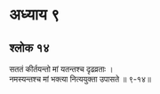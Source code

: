 # अध्याय ९

## श्लोक १४

सततं कीर्तयन्तो मां यतन्तश्च दृढव्रताः ।<br>नमस्यन्तश्च मां भक्त्या नित्ययुक्ता उपासते ॥ ९-१४॥<br><br>

